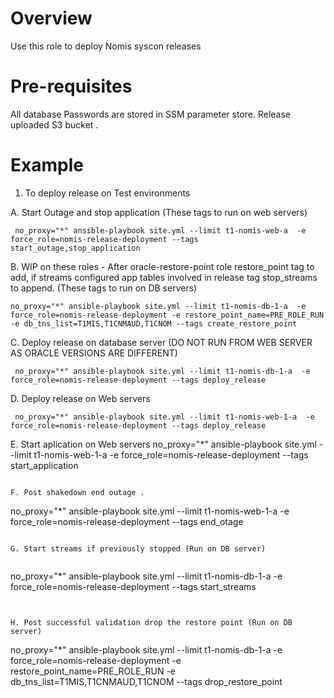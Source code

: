 # Overview

Use this role to deploy Nomis syscon releases 

# Pre-requisites

All database Passwords are stored in SSM parameter store. 
Release uploaded S3 bucket . 

# Example

1. To deploy release on Test environments 

A. Start Outage and stop application (These tags to run on web servers)
```
 no_proxy="*" ansible-playbook site.yml --limit t1-nomis-web-a  -e force_role=nomis-release-deployment --tags start_outage,stop_application
```

B. WIP on these roles - After oracle-restore-point role restore_point tag to add, if streams configured app tables involved in release tag stop_streams to append. (These tags to run on DB servers)
```
no_proxy="*" ansible-playbook site.yml --limit t1-nomis-db-1-a  -e force_role=nomis-release-deployment -e restore_point_name=PRE_ROLE_RUN -e db_tns_list=T1MIS,T1CNMAUD,T1CNOM --tags create_restore_point
```


C. Deploy release on database server (DO NOT RUN FROM WEB SERVER AS ORACLE VERSIONS ARE DIFFERENT)
```
 no_proxy="*" ansible-playbook site.yml --limit t1-nomis-db-1-a  -e force_role=nomis-release-deployment --tags deploy_release
```

D. Deploy release on Web servers 
```
 no_proxy="*" ansible-playbook site.yml --limit t1-nomis-web-1-a  -e force_role=nomis-release-deployment --tags deploy_release
```

E. Start aplication  on Web servers 
 no_proxy="*" ansible-playbook site.yml --limit t1-nomis-web-1-a  -e force_role=nomis-release-deployment --tags start_application 
```

F. Post shakedown end outage . 

```
 no_proxy="*" ansible-playbook site.yml --limit t1-nomis-web-1-a  -e force_role=nomis-release-deployment --tags end_otage 
```

G. Start streams if previously stopped (Run on DB server)
 
```
 no_proxy="*" ansible-playbook site.yml --limit t1-nomis-db-1-a  -e force_role=nomis-release-deployment --tags start_streams
```


H. Post successful validation drop the restore point (Run on DB server)

```
no_proxy="*" ansible-playbook site.yml --limit t1-nomis-db-1-a  -e force_role=nomis-release-deployment -e restore_point_name=PRE_ROLE_RUN -e db_tns_list=T1MIS,T1CNMAUD,T1CNOM --tags drop_restore_point
```